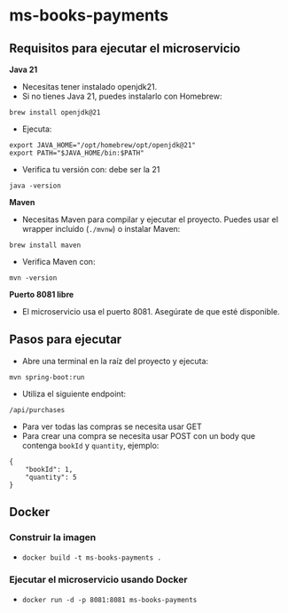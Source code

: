 # ms-books-payments

## Requisitos para ejecutar el microservicio
**Java 21**
- Necesitas tener instalado openjdk21.
- Si no tienes Java 21, puedes instalarlo con Homebrew:

```
brew install openjdk@21
```
- Ejecuta:
```
export JAVA_HOME="/opt/homebrew/opt/openjdk@21"
export PATH="$JAVA_HOME/bin:$PATH"
```
- Verifica tu versión con: debe ser la 21
 ```
 java -version
 ```

**Maven**
- Necesitas Maven para compilar y ejecutar el proyecto. Puedes usar el wrapper incluido (`./mvnw`) o instalar Maven:
```
brew install maven
```
- Verifica Maven con:
```
mvn -version
```

**Puerto 8081 libre**
- El microservicio usa el puerto 8081. Asegúrate de que esté disponible.

## Pasos para ejecutar

- Abre una terminal en la raíz del proyecto y ejecuta:
```
mvn spring-boot:run
```

- Utiliza el siguiente endpoint:
```
/api/purchases
```
- Para ver todas las compras se necesita usar GET
- Para crear una compra se necesita usar POST con un body que contenga `bookId` y `quantity`, ejemplo: 

```
{
    "bookId": 1,
    "quantity": 5
}
```

## Docker
### Construir la imagen
- `docker build -t ms-books-payments .`
### Ejecutar el microservicio usando Docker
- `docker run -d -p 8081:8081 ms-books-payments`